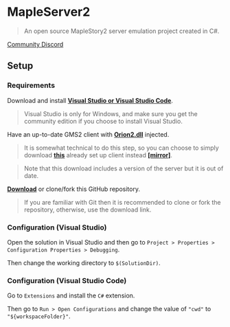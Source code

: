 # MapleServer2
>An open source MapleStory2 server emulation project created in C#.

[Community Discord](https://discord.gg/eVGMGydwgm)

## Setup

### Requirements
Download and install **[Visual Studio or Visual Studio Code](https://visualstudio.microsoft.com/)**.
>Visual Studio is only for Windows, and make sure you get the community edition if you choose to install Visual Studio.

Have an up-to-date GMS2 client with **[Orion2.dll](https://github.com/EricSoftTM/Orion2-Client)** injected.
>It is somewhat technical to do this step, so you can choose to simply download **[this](https://www.youtube.com/redirect?q=https://drive.google.com/file/d/1DVDryRO3AnkeSH-n1lp7bv9aurVDdPKy/view&v=H8WQWqnVL7U&event=video_description&redir_token=QUFFLUhqazd0ejhLSDRzQlp0UXFibzhPcEpCQUcya0JEZ3xBQ3Jtc0trb3B4MjNIaFdnMEZOSmhLa0VPSzg5UWNFaG1tMVVTTHgzWVZ4TDdGX19DOWZZVjB6WjRJZzZhMF9yeGxUX25wOHk3YUFtY3pYcVFDeWhHcTBudllDUlhKWW9hYmRyLWpJb3ExRFZoVHl1N1F2aTVhSQ==)** already set up client instead **[\[mirror\]](https://www.youtube.com/redirect?q=https://mega.nz/file/oU8GESxC#CdkjdSkODEpcIJ-p7HGrYaID5BrO0_WfbKSynf6Or_E&v=H8WQWqnVL7U&event=video_description&redir_token=QUFFLUhqblJhcXM1czZGWTRtZHU5ZXVJYVBmOUlOUkhUd3xBQ3Jtc0tsUWUtNXBxeXB5X2wweF91cWFwQVVzTWNWVTFyamhnTFoxMWFwcmFPVWlxYlZZNTdzSjdES1V0YTRTYTJRWHIyVUJCancyeUV6T1BONjdHUTFlRGc2YmRuUXluR0RRbWZpR0xwMWRKY3dER0dIeEJnVQ==)**.

>Note that this download includes a version of the server but it is out of date.

**[Download](https://github.com/Sparkymod/MapleServer2/archive/master.zip)** or clone/fork this GitHub repository.
>If you are familiar with Git then it is recommended to clone or fork the repository, otherwise, use the download link.

### Configuration (Visual Studio)
Open the solution in Visual Studio and then go to `Project > Properties > Configuration Properties > Debugging`.

Then change the working directory to `$(SolutionDir)`.

### Configuration (Visual Studio Code)
Go to `Extensions` and install the `C#` extension.

Then go to `Run > Open Configurations` and change the value of `"cwd"` to `"${workspaceFolder}"`.
